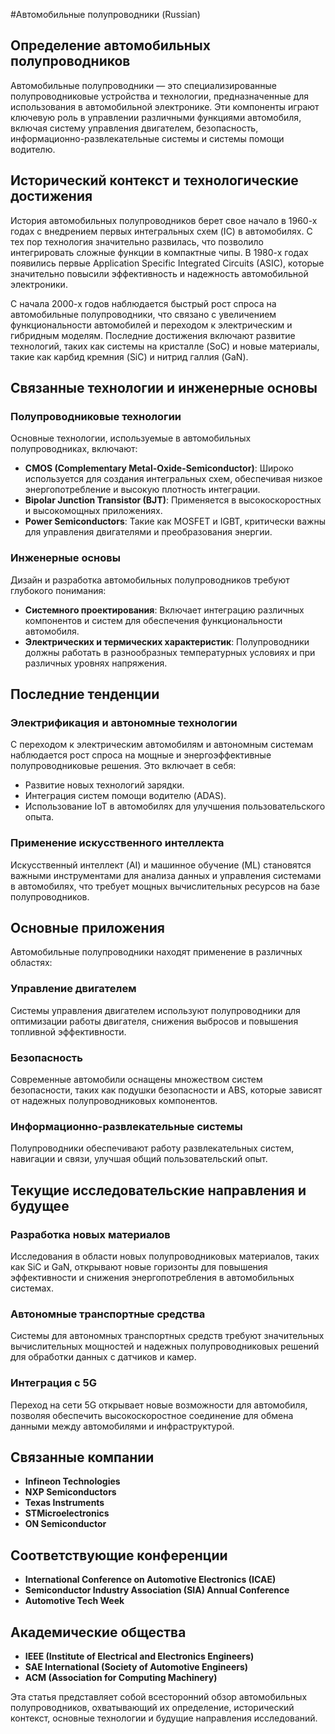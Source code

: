 #Автомобильные полупроводники (Russian)

## Определение автомобильных полупроводников

Автомобильные полупроводники — это специализированные полупроводниковые устройства и технологии, предназначенные для использования в автомобильной электронике. Эти компоненты играют ключевую роль в управлении различными функциями автомобиля, включая систему управления двигателем, безопасность, информационно-развлекательные системы и системы помощи водителю.

## Исторический контекст и технологические достижения

История автомобильных полупроводников берет свое начало в 1960-х годах с внедрением первых интегральных схем (IC) в автомобилях. С тех пор технология значительно развилась, что позволило интегрировать сложные функции в компактные чипы. В 1980-х годах появились первые Application Specific Integrated Circuits (ASIC), которые значительно повысили эффективность и надежность автомобильной электроники.

С начала 2000-х годов наблюдается быстрый рост спроса на автомобильные полупроводники, что связано с увеличением функциональности автомобилей и переходом к электрическим и гибридным моделям. Последние достижения включают развитие технологий, таких как системы на кристалле (SoC) и новые материалы, такие как карбид кремния (SiC) и нитрид галлия (GaN).

## Связанные технологии и инженерные основы

### Полупроводниковые технологии

Основные технологии, используемые в автомобильных полупроводниках, включают:

- **CMOS (Complementary Metal-Oxide-Semiconductor)**: Широко используется для создания интегральных схем, обеспечивая низкое энергопотребление и высокую плотность интеграции.
- **Bipolar Junction Transistor (BJT)**: Применяется в высокоскоростных и высокомощных приложениях.
- **Power Semiconductors**: Такие как MOSFET и IGBT, критически важны для управления двигателями и преобразования энергии.

### Инженерные основы

Дизайн и разработка автомобильных полупроводников требуют глубокого понимания:

- **Системного проектирования**: Включает интеграцию различных компонентов и систем для обеспечения функциональности автомобиля.
- **Электрических и термических характеристик**: Полупроводники должны работать в разнообразных температурных условиях и при различных уровнях напряжения.

## Последние тенденции

### Электрификация и автономные технологии

С переходом к электрическим автомобилям и автономным системам наблюдается рост спроса на мощные и энергоэффективные полупроводниковые решения. Это включает в себя:

- Развитие новых технологий зарядки.
- Интеграция систем помощи водителю (ADAS).
- Использование IoT в автомобилях для улучшения пользовательского опыта.

### Применение искусственного интеллекта

Искусственный интеллект (AI) и машинное обучение (ML) становятся важными инструментами для анализа данных и управления системами в автомобилях, что требует мощных вычислительных ресурсов на базе полупроводников.

## Основные приложения

Автомобильные полупроводники находят применение в различных областях:

### Управление двигателем

Системы управления двигателем используют полупроводники для оптимизации работы двигателя, снижения выбросов и повышения топливной эффективности.

### Безопасность

Современные автомобили оснащены множеством систем безопасности, таких как подушки безопасности и ABS, которые зависят от надежных полупроводниковых компонентов.

### Информационно-развлекательные системы

Полупроводники обеспечивают работу развлекательных систем, навигации и связи, улучшая общий пользовательский опыт.

## Текущие исследовательские направления и будущее

### Разработка новых материалов

Исследования в области новых полупроводниковых материалов, таких как SiC и GaN, открывают новые горизонты для повышения эффективности и снижения энергопотребления в автомобильных системах.

### Автономные транспортные средства

Системы для автономных транспортных средств требуют значительных вычислительных мощностей и надежных полупроводниковых решений для обработки данных с датчиков и камер.

### Интеграция с 5G

Переход на сети 5G открывает новые возможности для автомобиля, позволяя обеспечить высокоскоростное соединение для обмена данными между автомобилями и инфраструктурой.

## Связанные компании

- **Infineon Technologies**
- **NXP Semiconductors**
- **Texas Instruments**
- **STMicroelectronics**
- **ON Semiconductor**

## Соответствующие конференции

- **International Conference on Automotive Electronics (ICAE)**
- **Semiconductor Industry Association (SIA) Annual Conference**
- **Automotive Tech Week**

## Академические общества

- **IEEE (Institute of Electrical and Electronics Engineers)**
- **SAE International (Society of Automotive Engineers)**
- **ACM (Association for Computing Machinery)**

Эта статья представляет собой всесторонний обзор автомобильных полупроводников, охватывающий их определение, исторический контекст, основные технологии и будущие направления исследований.
